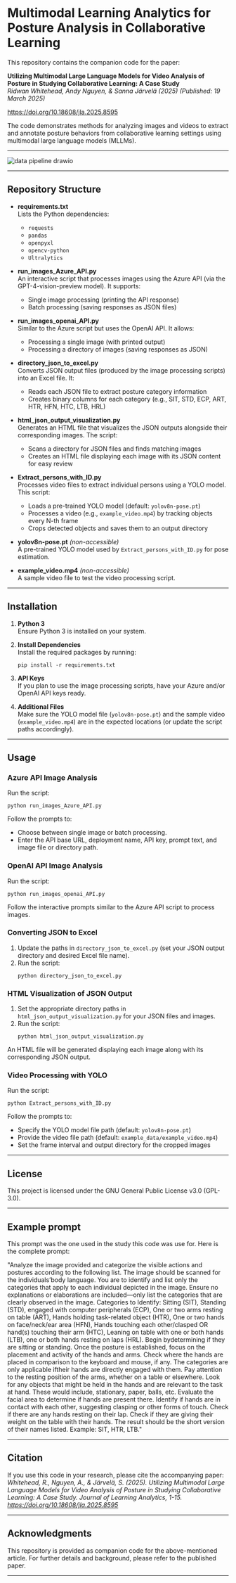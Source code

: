 # Multimodal Learning Analytics for Posture Analysis in Collaborative Learning

This repository contains the companion code for the paper:

**Utilizing Multimodal Large Language Models for Video Analysis of Posture in Studying Collaborative Learning: A Case Study**  
*Ridwan Whitehead, Andy Nguyen, & Sanna Järvelä (2025)*
*(Published: 19 March 2025)*

https://doi.org/10.18608/jla.2025.8595

The code demonstrates methods for analyzing images and videos to extract and annotate posture behaviors from collaborative learning settings using multimodal large language models (MLLMs).


---

![data pipeline drawio](https://github.com/user-attachments/assets/3b4a8799-423a-4a89-94ac-26380f4f7b7d)

---

## Repository Structure

- **requirements.txt**  
  Lists the Python dependencies:
  - `requests`
  - `pandas`
  - `openpyxl`
  - `opencv-python`
  - `Ultralytics`

- **run_images_Azure_API.py**  
  An interactive script that processes images using the Azure API (via the GPT-4-vision-preview model). It supports:
  - Single image processing (printing the API response)
  - Batch processing (saving responses as JSON files)

- **run_images_openai_API.py**  
  Similar to the Azure script but uses the OpenAI API. It allows:
  - Processing a single image (with printed output)
  - Processing a directory of images (saving responses as JSON)

- **directory_json_to_excel.py**  
  Converts JSON output files (produced by the image processing scripts) into an Excel file. It:
  - Reads each JSON file to extract posture category information
  - Creates binary columns for each category (e.g., SIT, STD, ECP, ART, HTR, HFN, HTC, LTB, HRL)

- **html_json_output_visualization.py**  
  Generates an HTML file that visualizes the JSON outputs alongside their corresponding images. The script:
  - Scans a directory for JSON files and finds matching images
  - Creates an HTML file displaying each image with its JSON content for easy review

- **Extract_persons_with_ID.py**  
  Processes video files to extract individual persons using a YOLO model. This script:
  - Loads a pre-trained YOLO model (default: `yolov8n-pose.pt`)
  - Processes a video (e.g., `example_video.mp4`) by tracking objects every N-th frame
  - Crops detected objects and saves them to an output directory

- **yolov8n-pose.pt** *(non-accessible)*  
  A pre-trained YOLO model used by `Extract_persons_with_ID.py` for pose estimation.

- **example_video.mp4** *(non-accessible)*  
  A sample video file to test the video processing script.

---

## Installation

1. **Python 3**  
   Ensure Python 3 is installed on your system.

2. **Install Dependencies**  
   Install the required packages by running:
   ```
   pip install -r requirements.txt
   ```

3. **API Keys**  
   If you plan to use the image processing scripts, have your Azure and/or OpenAI API keys ready.

4. **Additional Files**  
   Make sure the YOLO model file (`yolov8n-pose.pt`) and the sample video (`example_video.mp4`) are in the expected locations (or update the script paths accordingly).

---

## Usage

### Azure API Image Analysis

Run the script:
```
python run_images_Azure_API.py
```
Follow the prompts to:
- Choose between single image or batch processing.
- Enter the API base URL, deployment name, API key, prompt text, and image file or directory path.

### OpenAI API Image Analysis

Run the script:
```
python run_images_openai_API.py
```
Follow the interactive prompts similar to the Azure API script to process images.

### Converting JSON to Excel

1. Update the paths in `directory_json_to_excel.py` (set your JSON output directory and desired Excel file name).
2. Run the script:
   ```
   python directory_json_to_excel.py
   ```

### HTML Visualization of JSON Output

1. Set the appropriate directory paths in `html_json_output_visualization.py` for your JSON files and images.
2. Run the script:
   ```
   python html_json_output_visualization.py
   ```
An HTML file will be generated displaying each image along with its corresponding JSON output.

### Video Processing with YOLO

Run the script:
```
python Extract_persons_with_ID.py
```
Follow the prompts to:
- Specify the YOLO model file path (default: `yolov8n-pose.pt`)
- Provide the video file path (default: `example_data/example_video.mp4`)
- Set the frame interval and output directory for the cropped images

---

## License

This project is licensed under the GNU General Public License v3.0 (GPL-3.0).

---

## Example prompt

This prompt was the one used in the study this code was use for. Here is the complete prompt:

"Analyze the image provided and categorize the visible actions and postures according to the following list. The image should be scanned for the individuals’body language. You are to identify and list only the categories that apply to each individual depicted in the image. Ensure no explanations or elaborations are included—only list the categories that are clearly observed in the image. Categories to Identify: Sitting (SIT), Standing (STD), engaged with computer peripherals (ECP), One or two arms resting on table (ART), Hands holding task-related object (HTR), One or two hands on face/neck/ear area (HFN), Hands touching each other/clasped OR hand(s) touching their arm (HTC), Leaning on table with one or both hands (LTB), one or both hands resting on laps (HRL). Begin bydetermining if they are sitting or standing. Once the posture is established, focus on the placement and activity of the hands and arms. Check where the hands are placed in comparison to the keyboard and mouse, if any. The categories are only applicable iftheir hands are directly engaged with them. Pay attention to the resting position of the arms, whether on a table or elsewhere. Look for any objects that might be held in the hands and are relevant to the task at hand. These would include, stationary, paper, balls, etc. Evaluate the facial area to determine if hands are present there. Identify if hands are in contact with each other, suggesting clasping or other forms of touch. Check if there are any hands resting on their lap. Check if they are giving their weight on the table with their hands. The result should be the short version of their names listed. Example: SIT, HTR, LTB."

---

## Citation

If you use this code in your research, please cite the accompanying paper:  
*Whitehead, R., Nguyen, A., & Järvelä, S. (2025). Utilizing Multimodal Large Language Models for Video Analysis of Posture in Studying Collaborative Learning: A Case Study. Journal of Learning Analytics, 1-15. https://doi.org/10.18608/jla.2025.8595*

---

## Acknowledgments

This repository is provided as companion code for the above-mentioned article. For further details and background, please refer to the published paper.

---
